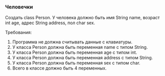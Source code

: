 
### Человечки

Создать class Person. У человека должно быть имя String name, возраст int age, адрес String address, пол char sex.


Требования:
1.	Программа не должна считывать данные с клавиатуры.
2.	У класса Person должна быть переменная name с типом String.
3.	У класса Person должна быть переменная age с типом int.
4.	У класса Person должна быть переменная address с типом String.
5.	У класса Person должна быть переменная sex с типом char.
6.	Всего в классе должно быть 4 переменных.


